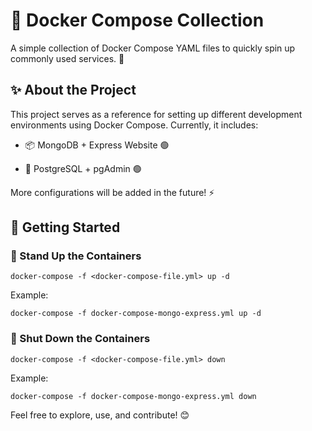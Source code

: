# 🐳 Docker Compose Collection
A simple collection of Docker Compose YAML files to quickly spin up commonly used services. 🚀

## ✨ About the Project
This project serves as a reference for setting up different development environments using Docker Compose. Currently, it includes:

* 📦 MongoDB + Express Website 🟢

* 🐘 PostgreSQL + pgAdmin 🟢

More configurations will be added in the future! ⚡

## 🚀 Getting Started

### 🔼 Stand Up the Containers

```
docker-compose -f <docker-compose-file.yml> up -d
```

Example:

```
docker-compose -f docker-compose-mongo-express.yml up -d
```

### 🔽 Shut Down the Containers

```
docker-compose -f <docker-compose-file.yml> down
```

Example:
```
docker-compose -f docker-compose-mongo-express.yml down
```

Feel free to explore, use, and contribute! 😊

